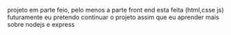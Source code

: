 projeto em parte feio, pelo menos a parte front end esta feita
(html,csse js)
futuramente eu pretendo continuar o projeto
assim que eu aprender mais sobre nodejs e express
